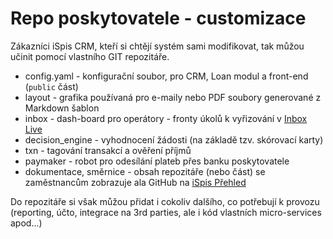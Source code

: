 # Repo poskytovatele - customizace

Zákazníci iSpis CRM, kteří si chtějí systém sami modifikovat, tak můžou
učinit pomocí vlastního GIT repozitáře.

- config.yaml - konfigurační soubor, pro CRM, Loan modul a front-end (`public` část)
- layout - grafika používaná pro e-maily nebo PDF soubory generované z Markdown šablon
- inbox - dash-board pro operátory - fronty úkolů k vyřizování v [Inbox Live](https://ispis.cz/inbox/live)
- decision_engine - vyhodnocení žádosti (na základě tzv. skórovací karty)
- txn - tagování transakcí a ověření příjmů
- paymaker - robot pro odesílání plateb přes banku poskytovatele
- dokumentace, směrnice - obsah repozitáře (nebo část) se zaměstnancům zobrazuje ala GitHub na [iSpis Přehled](https://ispis.cz/prehled)

Do repozitáře si však můžou přidat i cokoliv dalšího, co potřebují k provozu (reporting, účto, integrace na 3rd parties, ale i kód vlastních micro-services apod...)
